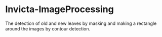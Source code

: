 # Invicta-ImageProcessing
The detection of old and new leaves by masking and making a rectangle around the images by contour detection.
